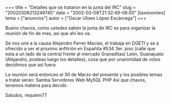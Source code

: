 +++
title = "Detalles que se trataron en la junta del IRC"
slug = "20020308213249745"
date = "2002-03-08T21:32:49-06:00"
[taxonomies]
tema = ["anuncios"]
autor = ["Oscar Ulises López Escárcega"]
+++

Bueno chavos, como ustedes saben la junta de IRC es para organizar la
reunión de fin de mes, asi que ahí les va:

<!-- more -->
Se nos une a la causa Alejandro Ferrer Macías, el trabaja en DGETI y se
a ofrecido a ser el proximo anfitrión en Españita #534 3er. piso (calle
que esta a un lado de la central frente al mercado Granaditas) León,
Guanajuato (Alejandro, posteas luego los detalles), cosa que por
unanimidad de votos decidimos que así fuera.

La reunión será entonces el 30 de Marzo del presente y los posibles
temas a tratar serán:
Samba
Servidores Web
MySQL
PHP
Así que chavos, tenemos materia para decidir.

Saludos,
requiem77
